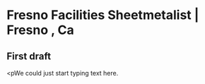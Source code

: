 # Fresno Facilities Sheetmetalist | Fresno , Ca
## First draft
<pWe could just start typing text here.</p>